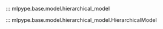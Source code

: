 ::: mlpype.base.model.hierarchical_model

::: mlpype.base.model.hierarchical_model.HierarchicalModel